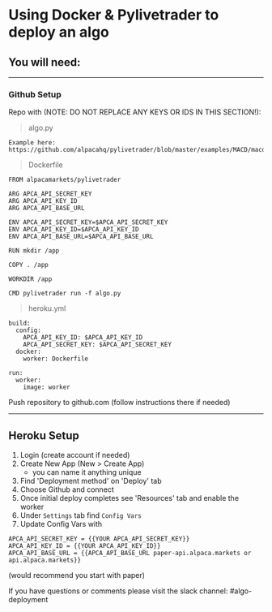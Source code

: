 # Using Docker & Pylivetrader to deploy an algo

## You will need:

---
### Github Setup

Repo with (NOTE: DO NOT REPLACE ANY KEYS OR IDS IN THIS SECTION!):

> algo.py
```
Example here: https://github.com/alpacahq/pylivetrader/blob/master/examples/MACD/macd_example.py
```

> Dockerfile
```
FROM alpacamarkets/pylivetrader

ARG APCA_API_SECRET_KEY
ARG APCA_API_KEY_ID
ARG APCA_API_BASE_URL

ENV APCA_API_SECRET_KEY=$APCA_API_SECRET_KEY
ENV APCA_API_KEY_ID=$APCA_API_KEY_ID
ENV APCA_API_BASE_URL=$APCA_API_BASE_URL

RUN mkdir /app

COPY . /app

WORKDIR /app

CMD pylivetrader run -f algo.py
```

> heroku.yml
```
build:
  config:
    APCA_API_KEY_ID: $APCA_API_KEY_ID
    APCA_API_SECRET_KEY: $APCA_API_SECRET_KEY
  docker:
    worker: Dockerfile

run:
  worker:
    image: worker
```

Push repository to github.com (follow instructions there if needed)

---

## Heroku Setup

1. Login (create account if needed)
2. Create New App (New > Create App)
   * you can name it anything unique
3. Find 'Deployment method' on 'Deploy' tab
4. Choose Github and connect
5. Once initial deploy completes see 'Resources' tab and enable the worker
6. Under `Settings` tab find `Config Vars`
7. Update Config Vars with
```
APCA_API_SECRET_KEY = {{YOUR APCA_API_SECRET_KEY}}
APCA_API_KEY_ID = {{YOUR APCA_API_KEY_ID}}
APCA_API_BASE_URL = {{APCA_API_BASE_URL paper-api.alpaca.markets or api.alpaca.markets}}
```
(would recommend you start with paper)


If you have questions or comments please visit the slack channel: #algo-deployment



